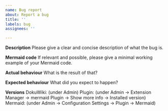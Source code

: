 ```yaml
---
name: Bug report
about: Report a bug
title: ''
labels: bug
assignees: ''

---
```


**Description**
Please give a clear and concise description of what the bug is.

**Mermaid code**
If relevant and possible, please give a minimal working example of your Mermaid code.

**Actual behaviour**
What is the result of that?

**Expected behaviour**
What did you expect to happen?

**Versions**
DokuWiki: (under Admin)
Plugin: (under Admin -> Extension Manager -> mermaid Plugin -> Show more info -> Installed version)
Mermaid: (under Admin -> Configuration Settings -> Plugin -> Mermaid)
